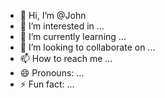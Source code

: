 - 👋 Hi, I’m @John 
- 👀 I’m interested in ...
- 🌱 I’m currently learning ...
- 💞️ I’m looking to collaborate on ...
- 📫 How to reach me ...
- 😄 Pronouns: ...
- ⚡ Fun fact: ...

<!---
Joihm/Joihm is a ✨ special ✨ repository because its `README.md` (this file) appears on your GitHub profile.
You can click the Preview link to take a look at your changes.
--->
